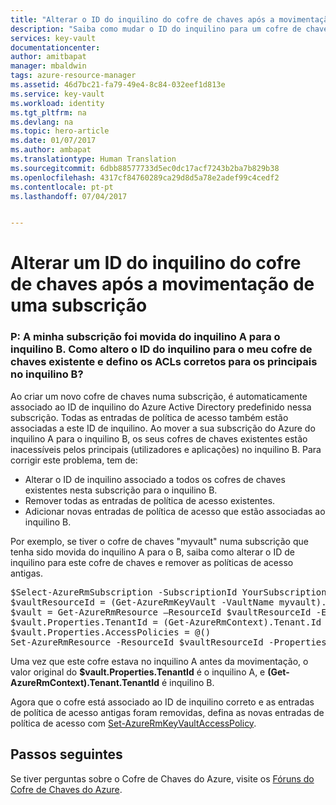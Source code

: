 ```yaml
---
title: "Alterar o ID do inquilino do cofre de chaves após a movimentação de uma subscrição | Microsoft Docs"
description: "Saiba como mudar o ID do inquilino para um cofre de chaves depois de mover uma subscrição para um inquilino diferente"
services: key-vault
documentationcenter: 
author: amitbapat
manager: mbaldwin
tags: azure-resource-manager
ms.assetid: 46d7bc21-fa79-49e4-8c84-032eef1d813e
ms.service: key-vault
ms.workload: identity
ms.tgt_pltfrm: na
ms.devlang: na
ms.topic: hero-article
ms.date: 01/07/2017
ms.author: ambapat
ms.translationtype: Human Translation
ms.sourcegitcommit: 6dbb88577733d5ec0dc17acf7243b2ba7b829b38
ms.openlocfilehash: 4317cf84760289ca29d8d5a78e2adef99c4cedf2
ms.contentlocale: pt-pt
ms.lasthandoff: 07/04/2017


---
```

# <a name="change-a-key-vault-tenant-id-after-a-subscription-move"></a>Alterar um ID do inquilino do cofre de chaves após a movimentação de uma subscrição
### <a name="q-my-subscription-was-moved-from-tenant-a-to-tenant-b-how-do-i-change-the-tenant-id-for-my-existing-key-vault-and-set-correct-acls-for-principals-in-tenant-b"></a>P: A minha subscrição foi movida do inquilino A para o inquilino B. Como altero o ID do inquilino para o meu cofre de chaves existente e defino os ACLs corretos para os principais no inquilino B?
Ao criar um novo cofre de chaves numa subscrição, é automaticamente associado ao ID de inquilino do Azure Active Directory predefinido nessa subscrição. Todas as entradas de política de acesso também estão associadas a este ID de inquilino. Ao mover a sua subscrição do Azure do inquilino A para o inquilino B, os seus cofres de chaves existentes estão inacessíveis pelos principais (utilizadores e aplicações) no inquilino B. Para corrigir este problema, tem de:

* Alterar o ID de inquilino associado a todos os cofres de chaves existentes nesta subscrição para o inquilino B.
* Remover todas as entradas de política de acesso existentes.
* Adicionar novas entradas de política de acesso que estão associadas ao inquilino B.

Por exemplo, se tiver o cofre de chaves "myvault" numa subscrição que tenha sido movida do inquilino A para o B, saiba como alterar o ID de inquilino para este cofre de chaves e remover as políticas de acesso antigas.

<pre>
$Select-AzureRmSubscription -SubscriptionId YourSubscriptionID
$vaultResourceId = (Get-AzureRmKeyVault -VaultName myvault).ResourceId
$vault = Get-AzureRmResource –ResourceId $vaultResourceId -ExpandProperties
$vault.Properties.TenantId = (Get-AzureRmContext).Tenant.Id
$vault.Properties.AccessPolicies = @()
Set-AzureRmResource -ResourceId $vaultResourceId -Properties $vault.Properties
</pre>

Uma vez que este cofre estava no inquilino A antes da movimentação, o valor original do **$vault.Properties.TenantId** é o inquilino A, e **(Get-AzureRmContext).Tenant.TenantId** é inquilino B.

Agora que o cofre está associado ao ID de inquilino correto e as entradas de política de acesso antigas foram removidas, defina as novas entradas de política de acesso com [Set-AzureRmKeyVaultAccessPolicy](https://msdn.microsoft.com/library/mt603625.aspx).

## <a name="next-steps"></a>Passos seguintes
Se tiver perguntas sobre o Cofre de Chaves do Azure, visite os [Fóruns do Cofre de Chaves do Azure](https://social.msdn.microsoft.com/forums/azure/home?forum=AzureKeyVault).


